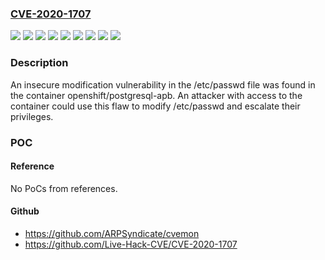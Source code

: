 ### [CVE-2020-1707](https://cve.mitre.org/cgi-bin/cvename.cgi?name=CVE-2020-1707)
![](https://img.shields.io/static/v1?label=Product&message=Red%20Hat%20OpenShift%20Container%20Platform%203.11&color=blue)
![](https://img.shields.io/static/v1?label=Product&message=Red%20Hat%20OpenShift%20Container%20Platform%204.1&color=blue)
![](https://img.shields.io/static/v1?label=Product&message=Red%20Hat%20OpenShift%20Container%20Platform%204.2&color=blue)
![](https://img.shields.io/static/v1?label=Product&message=Red%20Hat%20OpenShift%20Container%20Platform%204.3&color=blue)
![](https://img.shields.io/static/v1?label=Version&message=!%20v3.11.188-4%20&color=brighgreen)
![](https://img.shields.io/static/v1?label=Version&message=!%20v4.1.37-202003021622%20&color=brighgreen)
![](https://img.shields.io/static/v1?label=Version&message=!%20v4.2.21-202002240343%20&color=brighgreen)
![](https://img.shields.io/static/v1?label=Version&message=!%20v4.3.5-202003020549%20&color=brighgreen)
![](https://img.shields.io/static/v1?label=Vulnerability&message=Incorrect%20Permission%20Assignment%20for%20Critical%20Resource&color=brighgreen)

### Description

An insecure modification vulnerability in the /etc/passwd file was found in the container openshift/postgresql-apb. An attacker with access to the container could use this flaw to modify /etc/passwd and escalate their privileges.

### POC

#### Reference
No PoCs from references.

#### Github
- https://github.com/ARPSyndicate/cvemon
- https://github.com/Live-Hack-CVE/CVE-2020-1707

